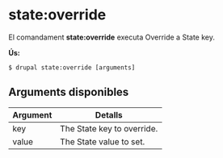 # state:override
El comandament **state:override** executa Override a State key.

**Ús:**
```
$ drupal state:override [arguments] 
```

## Arguments disponibles
Argument | Detalls
---------|-------------
key | The State key to override.
value | The State value to set.

